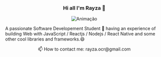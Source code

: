 

<h3 align="center">Hi all I'm Rayza 👋</h3>

<div style="display:flex; justify-content:center;">
<img src="https://camo.githubusercontent.com/cdbee60d64689371b2b2f9438037116e9fe7ee74/68747470733a2f2f6d656469612e67697068792e636f6d2f6d656469612f4c3152317476493973766b495777705659722f67697068792e676966" alt="Animação"/>
</div>




<p>A passionate  Software Developement Student 🚀 having an experience of building Web  with JavaScript / Reactjs / Nodejs / React Native and some other cool libraries and frameworks.😄</p>

<p align="center">📫 How to contact me: rayza.ocr@gmail.com</p>




<!--
**RayzaOliveira/RayzaOliveira** is a ✨ _special_ ✨ repository because its `README.md` (this file) appears on your GitHub profile.

Here are some ideas to get you started:

- 🔭 I’m currently working on ...
- 🌱 I’m currently learning ...
- 👯 I’m looking to collaborate on ...
- 🤔 I’m looking for help with ...
- 💬 Ask me about ...
- 📫 How to reach me: ...
- 😄 Pronouns: ...
- ⚡ Fun fact: ...
-->
